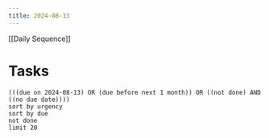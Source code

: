 ```yaml
---
title: 2024-08-13
---
```

[[Daily Sequence]]
# Tasks
```tasks
(((due on 2024-08-13) OR (due before next 1 month)) OR ((not done) AND ((no due date))))
sort by urgency
sort by due
not done
limit 20
```